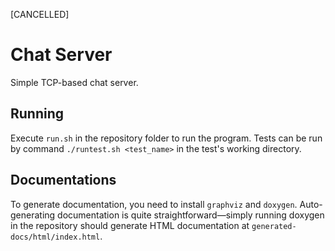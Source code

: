 [CANCELLED]

# Chat Server
Simple TCP-based chat server.

## Running 
Execute `run.sh` in the repository folder to run the program. Tests can be run
by command `./runtest.sh <test_name>` in the test's working directory.

## Documentations
To generate documentation, you need to install `graphviz` and `doxygen`. Auto-
generating documentation is quite straightforward—simply running doxygen in the
repository should generate HTML documentation at 
`generated-docs/html/index.html`.
